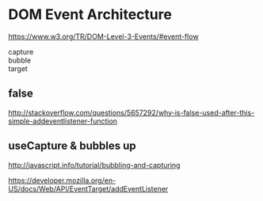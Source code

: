 # DOM Event Architecture  




https://www.w3.org/TR/DOM-Level-3-Events/#event-flow  


capture  
bubble  
target  






## false

http://stackoverflow.com/questions/5657292/why-is-false-used-after-this-simple-addeventlistener-function  



## useCapture & bubbles up  



http://javascript.info/tutorial/bubbling-and-capturing  


https://developer.mozilla.org/en-US/docs/Web/API/EventTarget/addEventListener  








